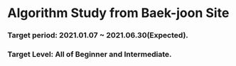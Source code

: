# Algorithm Study from Baek-joon Site
### Target period: 2021.01.07 ~ 2021.06.30(Expected).
### Target Level: All of Beginner and Intermediate.
